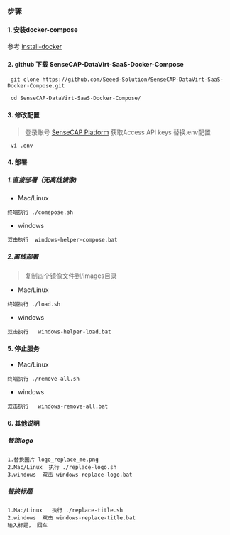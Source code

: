 ### 步骤
#### 1. 安装docker-compose
参考  [install-docker](https://github.com/Seeed-Solution/SenseCAP-DataVirt-SaaS-Docker-Compose/tree/master/install-docker)
#### 2. github 下载 SenseCAP-DataVirt-SaaS-Docker-Compose

```
 git clone https://github.com/Seeed-Solution/SenseCAP-DataVirt-SaaS-Docker-Compose.git
 
 cd SenseCAP-DataVirt-SaaS-Docker-Compose/
```


#### 3. 修改配置

>登录账号 [SenseCAP Platform](https://sensecap.seeed.cc/portal/#/security) 获取Access API keys 替换.env配置

```
 vi .env 

```  

#### 4. 部署

##### 1.直接部署（无离线镜像)
+ Mac/Linux

```
终端执行 ./comepose.sh
```
+ windows 

```
双击执行  windows-helper-compose.bat
```

##### 2.离线部署
>复制四个镜像文件到/images目录

+ Mac/Linux

```
终端执行 ./load.sh
```

+ windows

```
双击执行   windows-helper-load.bat
```

#### 5. 停止服务
+ Mac/Linux

```
终端执行 ./remove-all.sh
```
+ windows

```
双击执行   windows-remove-all.bat
```


#### 6. 其他说明

##### 替换logo
```
1.替换图片 logo_replace_me.png
2.Mac/Linux  执行 ./replace-logo.sh
3.windows  双击 windows-replace-logo.bat
```
##### 替换标题
```
1.Mac/Linux   执行 ./replace-title.sh
2.windows  双击 windows-replace-title.bat 
输入标题， 回车
```
